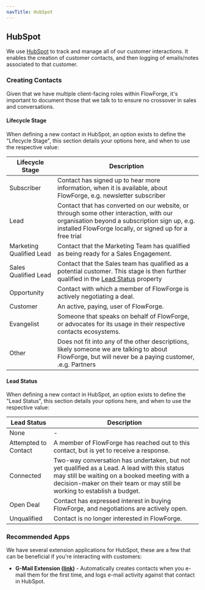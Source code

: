 ```yaml
---
navTitle: HubSpot
---
```


## HubSpot

We use [HubSpot](https://www.hubspot.com/) to track and manage all of our customer interactions.
It enables the creation of customer contacts, and then logging of emails/notes associated to that customer.

### Creating Contacts

Given that we have multiple client-facing roles within FlowForge, it's important to document those that
we talk to to ensure no crossover in sales and conversations.

#### Lifecycle Stage

When defining a new contact in HubSpot, an option exists to define the "Lifecycle Stage", this section
details your options here, and when to use the respective value:

| Lifecycle Stage|Description
| - | - |
| Subscriber | Contact has signed up to hear more information, when it is available, about FlowForge, e.g. newsletter subscriber |
| Lead | Contact that has converted on our website, or through some other interaction, with our organisation beyond a subscription sign up, e.g. installed FlowForge locally, or signed up for a free trial |
| Marketing Qualified Lead | Contact that the Marketing Team has qualified as being ready for a Sales Engagement. |
| Sales Qualified Lead | Contact that the Sales team has qualified as a potential customer. This stage is then further qualified in the [Lead Status](#lead-status) property |
| Opportunity | Contact with which a member of FlowForge is actively negotiating a deal. |
| Customer | An active, paying, user of FlowForge. |
| Evangelist | Someone that speaks on behalf of FlowForge, or advocates for its usage in their respective contacts ecosystems. |
| Other | Does not fit into any of the other descriptions, likely someone we are talking to about FlowForge, but will never be a paying customer, .e.g. Partners |

#### Lead Status

When defining a new contact in HubSpot, an option exists to define the "Lead Status", this section
details your options here, and when to use the respective value:

| Lead Status | Description |
| - | - |
| None | - |
| Attempted to Contact | A member of FlowForge has reached out to this contact, but is yet to receive a response. |
| Connected | Two-way conversation has undertaken, but not yet qualified as a Lead. A lead with this status may still be waiting on a booked meeting with a decision-maker on their team or may still be working to establish a budget. |
| Open Deal | Contact has expressed interest in buying FlowForge, and negotiations are actively open. |
| Unqualified | Contact is no longer interested in FlowForge. |


### Recommended Apps

We have several extension applications for HubSpot, these are a few that can be beneficial if you're interacting with customers:

- **G-Mail Extension ([link](https://app-eu1.hubspot.com/ecosystem/26586079/marketplace/apps/sales/sales-enablement/gmail))** - Automatically creates contacts when you e-mail them for the first time, and logs e-mail activity against that contact in HubSpot.